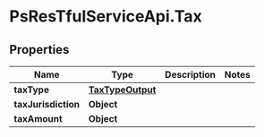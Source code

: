 # PsResTfulServiceApi.Tax

## Properties
Name | Type | Description | Notes
------------ | ------------- | ------------- | -------------
**taxType** | [**TaxTypeOutput**](TaxTypeOutput.md) |  | 
**taxJurisdiction** | **Object** |  | 
**taxAmount** | **Object** |  | 
